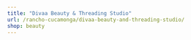 ```yaml
---
title: "Divaa Beauty & Threading Studio"
url: /rancho-cucamonga/divaa-beauty-and-threading-studio/
shop: beauty
---
```

